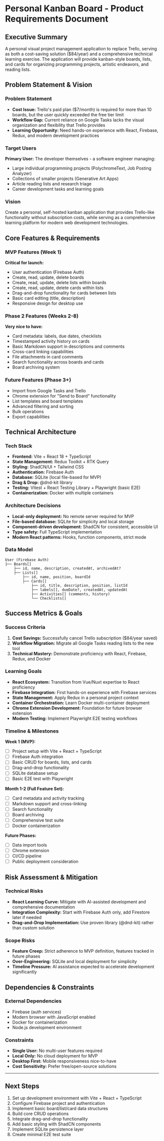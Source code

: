 # Personal Kanban Board - Product Requirements Document

## Executive Summary

A personal visual project management application to replace Trello, serving as both a cost-saving solution ($84/year) and a comprehensive technical learning exercise. The application will provide kanban-style boards, lists, and cards for organizing programming projects, artistic endeavors, and reading lists.

## Problem Statement & Vision

### Problem Statement
- **Cost Issue:** Trello's paid plan ($7/month) is required for more than 10 boards, but the user quickly exceeded the free tier limit
- **Workflow Gap:** Current reliance on Google Tasks lacks the visual organization and flexibility that Trello provides
- **Learning Opportunity:** Need hands-on experience with React, Firebase, Redux, and modern development practices

### Target Users
**Primary User:** The developer themselves - a software engineer managing:
- Large individual programming projects (PolychromeText, Job Posting Analyzer)
- Collections of smaller projects (Generative Art Apps)
- Article reading lists and research triage
- Career development tasks and learning goals

### Vision
Create a personal, self-hosted kanban application that provides Trello-like functionality without subscription costs, while serving as a comprehensive learning platform for modern web development technologies.

## Core Features & Requirements

### MVP Features (Week 1)
**Critical for launch:**
- User authentication (Firebase Auth)
- Create, read, update, delete boards
- Create, read, update, delete lists within boards
- Create, read, update, delete cards within lists
- Drag-and-drop functionality for cards between lists
- Basic card editing (title, description)
- Responsive design for desktop use

### Phase 2 Features (Weeks 2-8)
**Very nice to have:**
- Card metadata: labels, due dates, checklists
- Timestamped activity history on cards
- Basic Markdown support in descriptions and comments
- Cross-card linking capabilities
- File attachments in card comments
- Search functionality across boards and cards
- Board archiving system

### Future Features (Phase 3+)
- Import from Google Tasks and Trello
- Chrome extension for "Send to Board" functionality
- List templates and board templates
- Advanced filtering and sorting
- Bulk operations
- Export capabilities

## Technical Architecture

### Tech Stack
- **Frontend:** Vite + React 18 + TypeScript
- **State Management:** Redux Toolkit + RTK Query
- **Styling:** ShadCN/UI + Tailwind CSS
- **Authentication:** Firebase Auth
- **Database:** SQLite (local file-based for MVP)
- **Drag & Drop:** @dnd-kit library
- **Testing:** Vitest + React Testing Library + Playwright (basic E2E)
- **Containerization:** Docker with multiple containers

### Architecture Decisions
- **Local-only deployment:** No remote server required for MVP
- **File-based database:** SQLite for simplicity and local storage
- **Component-driven development:** ShadCN for consistent, accessible UI
- **Type safety:** Full TypeScript implementation
- **Modern React patterns:** Hooks, function components, strict mode

### Data Model
```
User (Firebase Auth)
├── Boards[]
    ├── id, name, description, createdAt, archivedAt?
    ├── Lists[]
        ├── id, name, position, boardId
        ├── Cards[]
            ├── id, title, description, position, listId
            ├── labels[], dueDate?, createdAt, updatedAt
            ├── Activities[] (comments, history)
            └── Checklists[]
```

## Success Metrics & Goals

### Success Criteria
1. **Cost Savings:** Successfully cancel Trello subscription ($84/year saved)
2. **Workflow Migration:** Migrate all Google Tasks reading lists to the new tool
3. **Technical Mastery:** Demonstrate proficiency with React, Firebase, Redux, and Docker

### Learning Goals
- **React Ecosystem:** Transition from Vue/Nuxt expertise to React proficiency
- **Firebase Integration:** First hands-on experience with Firebase services
- **State Management:** Apply Redux in a personal project context
- **Container Orchestration:** Learn Docker multi-container deployment
- **Chrome Extension Development:** Foundation for future browser extension
- **Modern Testing:** Implement Playwright E2E testing workflows

### Timeline & Milestones

**Week 1 (MVP):**
- [ ] Project setup with Vite + React + TypeScript
- [ ] Firebase Auth integration
- [ ] Basic CRUD for boards, lists, and cards
- [ ] Drag-and-drop functionality
- [ ] SQLite database setup
- [ ] Basic E2E test with Playwright

**Month 1-2 (Full Feature Set):**
- [ ] Card metadata and activity tracking
- [ ] Markdown support and cross-linking
- [ ] Search functionality
- [ ] Board archiving
- [ ] Comprehensive test suite
- [ ] Docker containerization

**Future Phases:**
- [ ] Data import tools
- [ ] Chrome extension
- [ ] CI/CD pipeline
- [ ] Public deployment consideration

## Risk Assessment & Mitigation

### Technical Risks
- **React Learning Curve:** Mitigate with AI-assisted development and comprehensive documentation
- **Integration Complexity:** Start with Firebase Auth only, add Firestore later if needed
- **Drag-and-Drop Implementation:** Use proven library (@dnd-kit) rather than custom solution

### Scope Risks
- **Feature Creep:** Strict adherence to MVP definition, features tracked in future phases
- **Over-Engineering:** SQLite and local deployment for simplicity
- **Timeline Pressure:** AI assistance expected to accelerate development significantly

## Dependencies & Constraints

### External Dependencies
- Firebase (auth services)
- Modern browser with JavaScript enabled
- Docker for containerization
- Node.js development environment

### Constraints
- **Single User:** No multi-user features required
- **Local Only:** No cloud deployment for MVP
- **Desktop First:** Mobile responsiveness nice-to-have
- **Cost Sensitivity:** Prefer free/open-source solutions

---

## Next Steps
1. Set up development environment with Vite + React + TypeScript
2. Configure Firebase project and authentication
3. Implement basic board/list/card data structures
4. Build core CRUD operations
5. Integrate drag-and-drop functionality
6. Add basic styling with ShadCN components
7. Implement SQLite persistence layer
8. Create minimal E2E test suite